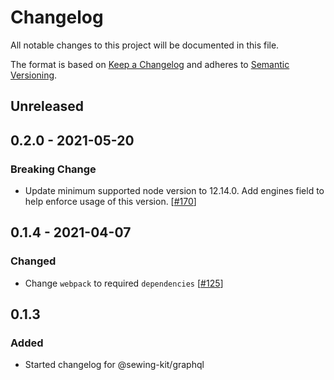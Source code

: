 # Changelog

All notable changes to this project will be documented in this file.

The format is based on [Keep a Changelog](http://keepachangelog.com/en/1.0.0/)
and adheres to [Semantic Versioning](http://semver.org/spec/v2.0.0.html).

## Unreleased

## 0.2.0 - 2021-05-20

### Breaking Change

- Update minimum supported node version to 12.14.0. Add engines field to help enforce usage of this version. [[#170](https://github.com/Shopify/sewing-kit-next/pull/170)]

## 0.1.4 - 2021-04-07

### Changed

- Change `webpack` to required `dependencies` [[#125](https://github.com/Shopify/sewing-kit-next/pull/125/files)]

## 0.1.3

### Added

- Started changelog for @sewing-kit/graphql
